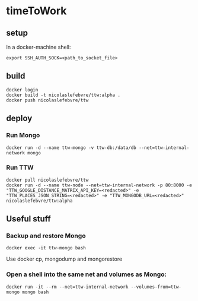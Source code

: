 # timeToWork

## setup
In a docker-machine shell:

    export SSH_AUTH_SOCK=<path_to_socket_file>

## build
    docker login
    docker build -t nicolaslefebvre/ttw:alpha .
    docker push nicolaslefebvre/ttw

## deploy
### Run Mongo
    docker run -d --name ttw-mongo -v ttw-db:/data/db --net=ttw-internal-network mongo

### Run TTW
    docker pull nicolaslefebvre/ttw
    docker run -d --name ttw-node --net=ttw-internal-network -p 80:8000 -e "TTW_GOOGLE_DISTANCE_MATRIX_API_KEY=<redacted>" -e "TTW_PLACES_JSON_STRING=<redacted>" -e "TTW_MONGODB_URL=<redacted>" nicolaslefebvre/ttw:alpha

## Useful stuff
### Backup and restore Mongo
    docker exec -it ttw-mongo bash
Use docker cp, mongodump and mongorestore
 
### Open a shell into the same net and volumes as Mongo:
    docker run -it --rm --net=ttw-internal-network --volumes-from=ttw-mongo mongo bash
